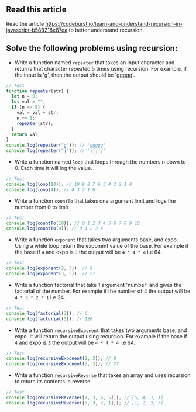 ## Read this article

Read the article https://codeburst.io/learn-and-understand-recursion-in-javascript-b588218e87ea to better understand recursion.

## Solve the following problems using recursion:

- Write a function named `repeater` that takes an input character and returns that character repeated 5 times using recursion. For example, if the input is 'g', then the output should be 'ggggg'.

```js
// Test
function repeater(str) {
  let n = 0;
  let val = "";
  if (n <= 5) {
    val = val + str;
    n += 1;
    repeater(str);
  }
  return val;
}
console.log(repeater("g")); // 'ggggg'
console.log(repeater("j")); // 'jjjjj'
```

- Write a function named `loop` that loops through the numbers n down to 0. Each time it will log the value.

```js
// Test
console.log(loop(10)); // 10 9 8 7 6 5 4 3 2 1 0
console.log(loop(4)); // 4 3 2 1 0
```

- Write a function `countTo` that takes one argument limit and logs the number from 0 to limit

```js
// Test
console.log(countTo(10)); // 0 1 2 3 4 5 6 7 8 9 10
console.log(countTo(4)); // 0 1 2 3 4
```

- Write a function `exponent` that takes two arguments base, and expo. Using a while loop return the exponent value of the base. For example if the base if `4` and expo is `3` the output will be `4 * 4 * 4` i.e 64.

```js
// Test
console.log(exponent(2, 3)); // 8
console.log(exponent(3, 3)); // 27
```

- Write a function factorial that take 1 argument 'number' and gives the factorial of the number. For example if the number of 4 the output will be `4 * 3 * 2 * 1` i.e 24.

```js
// Test
console.log(factorial(3)); // 6
console.log(factorial(5)); // 120
```

- Write a function `recursiveExponent` that takes two arguments base, and expo. It will return the output using recursion. For example if the base if `4` and expo is `3` the output will be `4 * 4 * 4` i.e 64.

```js
// Test
console.log(recursiveExponent(2, 3)); // 8
console.log(recursiveExponent(3, 3)); // 27
```

- Write a function `recursiveReverse` that takes an array and uses recursion to return its contents in reverse

```js
// Test
console.log(recursiveReverse([1, 3, 4, 5])); // [5, 4, 3, 1]
console.log(recursiveReverse([5, 3, 2, 1])); // [1, 2, 3, 5]
```
